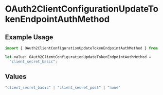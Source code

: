 # OAuth2ClientConfigurationUpdateTokenEndpointAuthMethod

## Example Usage

```typescript
import { OAuth2ClientConfigurationUpdateTokenEndpointAuthMethod } from "@polar-sh/sdk/models/components";

let value: OAuth2ClientConfigurationUpdateTokenEndpointAuthMethod =
  "client_secret_basic";
```

## Values

```typescript
"client_secret_basic" | "client_secret_post" | "none"
```